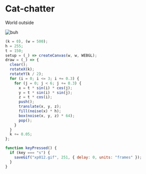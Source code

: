 # Cat-chatter
World outside

![buh](https://github.com/nicolasbaez/Cat-chatter/blob/main/xp012.gif)
```javascript
(k = 0), (w = 500);
h = 255;
t = 150;
setup = (_) => createCanvas(w, w, WEBGL);
draw = (_) => {
  clear();
  rotateX(k);
  rotateY(k / 2);
  for (i = 0; i <= 3; i += 0.3) {
    for (j = 0; j < 6; j += 0.3) {
      x = t * sin(i) * cos(j);
      y = t * sin(i) * sin(j);
      z = t * cos(i);
      push();
      translate(x, y, z);
      fill(noise(x) * h);
      box(noise(x, y, z) * 64);
      pop();
    }
  }
  k += 0.05;
};

function keyPressed() {
  if (key === "s") {
    saveGif("xp012.gif", 251, { delay: 0, units: "frames" });
  }
}
